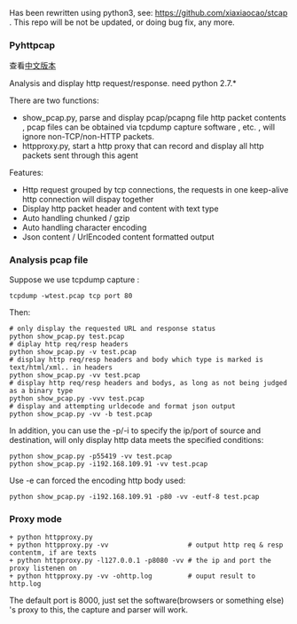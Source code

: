 Has been rewritten using python3, see: https://github.com/xiaxiaocao/stcap .
This repo will be not be updated, or doing bug fix, any more.


### Pyhttpcap

查看[中文版本][cn_mark]

Analysis and display http request/response. need python 2.7.*

There are two functions:

* show_pcap.py, parse and display pcap/pcapng file http packet contents , pcap files can be obtained via tcpdump capture software , etc. , will ignore non-TCP/non-HTTP packets.
* httpproxy.py, start a http proxy that can record and display all http packets sent through this agent

Features:

* Http request grouped by tcp connections, the requests in one keep-alive http connection will dispay together
* Display http packet header and content with text type
* Auto handling chunked / gzip
* Auto handling character encoding
* Json content / UrlEncoded content formatted output

### Analysis pcap file

Suppose we use tcpdump capture :
```
tcpdump -wtest.pcap tcp port 80
```
Then:
```
# only display the requested URL and response status  
python show_pcap.py test.pcap  
# diplay http req/resp headers  
python show_pcap.py -v test.pcap   
# display http req/resp headers and body which type is marked is text/html/xml.. in headers   
python show_pcap.py -vv test.pcap  
# display http req/resp headers and bodys, as long as not being judged as a binary type   
python show_pcap.py -vvv test.pcap   
# display and attempting urldecode and format json output   
python show_pcap.py -vv -b test.pcap  
```
In addition, you can use the -p/-i to specify the ip/port of source and destination, will only display http data meets the specified conditions:
```
python show_pcap.py -p55419 -vv test.pcap
python show_pcap.py -i192.168.109.91 -vv test.pcap
```

Use -e can forced the encoding http body used:
```
python show_pcap.py -i192.168.109.91 -p80 -vv -eutf-8 test.pcap
```

### Proxy mode
```
+ python httpproxy.py
+ python httpproxy.py -vv                    # output http req & resp contentm, if are texts
+ python httpproxy.py -l127.0.0.1 -p8080 -vv # the ip and port the proxy listenen on
+ python httpproxy.py -vv -ohttp.log         # ouput result to http.log
```

The default port is 8000, just set the software(browsers or something else) 's proxy to this, the capture and parser will work.


[cn_mark]: https://github.com/xiaxiaocao/pyhttpcap/blob/master/README_cn.md  "中文版本"
